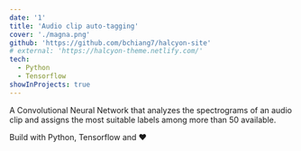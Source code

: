 ```yaml
---
date: '1'
title: 'Audio clip auto-tagging'
cover: './magna.png'
github: 'https://github.com/bchiang7/halcyon-site'
# external: 'https://halcyon-theme.netlify.com/'
tech:
  - Python
  - Tensorflow
showInProjects: true
---
```


A Convolutional Neural Network that analyzes the spectrograms of an audio clip and assigns the most suitable labels among more than 50 available.

Build with Python, Tensorflow and ♥
